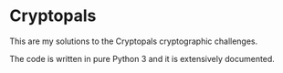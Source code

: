 # Cryptopals 

This are my solutions to the Cryptopals cryptographic challenges.

The code is written in pure Python 3 and it is extensively documented.
